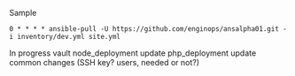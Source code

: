 Sample
```
0 * * * * ansible-pull -U https://github.com/enginops/ansalpha01.git -i inventory/dev.yml site.yml
```

In progress
vault
node_deployment update
php_deployment update
common changes (SSH key? users, needed or not?)